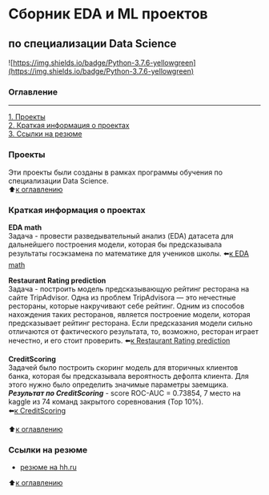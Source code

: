 # Сборник EDA и ML проектов 
## по специализации Data Science

![https://img.shields.io/badge/Python-3.7.6-yellowgreen](https://img.shields.io/badge/Python-3.7.6-yellowgreen)

### Оглавление  
---
[1. Проекты](https://github.com/Desolitto/KazakovGit/edit/master/README.md#Проекты)  
[2.  Краткая информация о проектах](https://github.com/Desolitto/KazakovGit/edit/master/README.md#Краткая-информация-о-проектах)  
[3. Ссылки на резюме](https://github.com/Desolitto/KazakovGit/edit/master/README.md#Ссылки-на-резюме)

### Проекты   
Эти проекты были созданы в рамках программы обучения по специализации Data Science.  
:arrow_up:[к оглавлению](https://github.com/Desolitto/KazakovGit/edit/master/README.md#Оглавление)

### Краткая информация о проектах

**EDA math**  
Задача - провести разведывательный анализ (EDA) датасета для дальнейшего построения модели, которая бы предсказывала результаты госэкзамена по математике для учеников школы.
:arrow_left:[к EDA math](https://github.com/Desolitto/KazakovGit/tree/master/EDA%20math)  

**Restaurant Rating prediction**  
Задача - построить модель предсказывающую рейтинг ресторана на сайте TripAdvisor. Одна из проблем TripAdvisorа — это нечестные рестораны, которые накручивают себе рейтинг. Одним из способов нахождения таких ресторанов, является построение модели, которая предсказывает рейтинг ресторана. Если предсказания модели сильно отличаются от фактического результата, то, возможно, ресторан играет нечестно, и его стоит проверить. 
:arrow_left:[к Restaurant Rating prediction](https://github.com/Desolitto/KazakovGit/tree/master/Restaurant%20Rating%20prediction)

**CreditScoring**  
Задачей было построить скоринг модель для вторичных клиентов банка, которая бы предсказывала вероятность дефолта клиента. Для этого нужно было определить значимые параметры заемщика.  
***Результат по CreditScoring*** - score ROC-AUC = 0.73854, 7 место на kaggle из 74 команд закрытого соревнования (Top 10%).  
:arrow_left:[к CreditScoring](https://github.com/Desolitto/KazakovGit/tree/master/CreditScoring)

:arrow_up:[к оглавлению](https://github.com/Desolitto/KazakovGit/edit/master/README.md#Оглавление)

### Ссылки на резюме  
- [резюме на hh.ru](https://hh.ru/resume/e746a466ff082a7cc00039ed1f6e6f4e524137)

:arrow_up:[к оглавлению](https://github.com/Desolitto/KazakovGit/edit/master/README.md#Оглавление)

